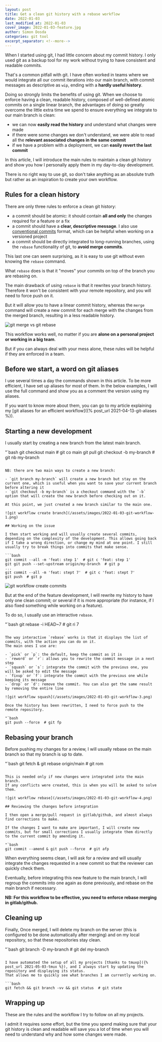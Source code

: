 ```yaml
---
layout: post
title: Get a clean git history with a rebase workflow
date: 2022-01-03
last_modified_at: 2022-01-03
cover_image: 2022-01-03-feature.jpg
author: Simon Dosda
categories: git tool
excerpt_separator: <!--more-->
---
```


When I started using git, I had little concern about my commit history. 
I only used git as a backup tool for my work without trying to have consistent and readable commits.

That's a common pitfall with git. I have often worked in teams where we would integrate all our commit iterations into our main branch, with commit messages as descriptive as `wip`, ending with a **hardly useful history**.

<!--more-->

Doing so strongly limits the benefits of using git. 
When we choose to enforce having a clean, readable history, composed of well-defined atomic commits on a single linear branch, the advantages of doing so greatly overcome the little extra time we spend to ensure everything we integrate to our main branch is clean:

- we can now **easily read the history** and understand what changes were made
- if there were some changes we don't understand, we were able to read all the **relevant associated changes in the same commit**
- if we have a problem with a deployment, we can **easily revert the last commit**

In this article, I will introduce the main rules to maintain a clean git history and show you how I personally apply them in my day-to-day development.

There is no right way to use git, so don't take anything as an absolute truth but rather as an inspiration to create your own workflow.

## Rules for a clean history

There are only three rules to enforce a clean git history:

- a commit should be atomic: it should contain **all and only** the changes required for a feature or a fix
- a commit should have a **clear, descriptive message**. I also use [conventional commits](https://www.conventionalcommits.org) format, which can be helpful when working on a versioned project
- a commit should be directly integrated to long-running branches, using the `rebase` functionality of git, to **avoid merge commits**.

This last one can seem surprising, as it is easy to use git without even knowing the `rebase` command.

What `rebase` does is that it "moves" your commits on top of the branch you are rebasing on.

The main drawback of using `rebase` is that it rewrites your branch history. Therefore it won't be consistent with your remote repository, and you will need to force push on it.

But it will allow you to have a linear commit history, whereas the `merge` command will create a new commit for each merge with the changes from the merged branch, resulting in a less readable history.

![git merge vs git rebase](/assets/images/2022-01-03-git-merge-rebase.png)

This workflow works well, no matter if you are **alone on a personal project or working in a big team**.

But if you can always deal with your mess alone, these rules will be helpful if they are enforced in a team.

## Before we start, a word on git aliases

I use several times a day the commands shown in this article. 
To be more efficient, I have set up aliases for most of them. 
In the below examples, I will use the full command and show you as a comment the version using my aliases.

If you want to know more about them, you can go to my article explaining my [git aliases for an efficient workflow]({% post_url 2021-04-13-git-aliases %}).

## Starting a new development

I usually start by creating a new branch from the latest main branch.

"`bash
git checkout main  # git co main
git pull
git checkout -b my-branch  # git nb my-branch
```

NB: there are two main ways to create a new branch:

- `git branch my-branch` will create a new branch but stay on the current one, which is useful when you want to save your current branch before altering it
- `git checkout -b my-branch` is a checkout command with the `-b` option that will create the new branch before checking out on it.

At this point, we just created a new branch similar to the main one.

![git workflow create branch](/assets/images/2022-01-03-git-workflow-1.png)

## Working on the issue

I then start working and will usually create several commits, depending on the complexity of the development. This allows going back if I take a wrong direction, or change my mind at one point. I still usually try to break things into commits that make sense.

```bash
git commit --all -m 'feat: step 1'  # git c 'feat: step 1'
git git push --set-upstream origin/my-branch  # git p
...
git commit --all -m 'feat: stept 7'  # git c 'feat: stept 7'
git push  # git p
```

![git workflow create commits](/assets/images/2022-01-03-git-workflow-2.png)

But at the end of the feature development, I will rewrite my history to have only one clean commit; or several if it is more appropriate (for instance, if I also fixed something while working on a feature).

To do so, I usually use an interactive `rebase`.

"`bash
git rebase -i HEAD~7  # git ri 7
```

The way interactive `rebase` works is that it displays the list of commits, with the action you can do on it. 
The main ones I use are:

- `pick` or `p`: the default, keep the commit as it is
- `reword` or `r`: allows you to rewrite the commit message in a next step
- `squash` or `s`: integrate the commit with the previous one, you will be asked to edit the message
- `fixup` or `f`: integrate the commit with the previous one while keeping its message
- `drop` or `d': remove the commit. You can also get the same result by removing the entire line

![git workflow squash](/assets/images/2022-01-03-git-workflow-3.png)

Once the history has been rewritten, I need to force push to the remote repository.

"`bash
git push --force  # git fp
```

## Rebasing your branch

Before pushing my changes for a review, I will usually rebase on the main branch so that my branch is up to date.

"`bash
git fetch & git rebase origin/main  # git rom
```

This is needed only if new changes were integrated into the main branch. 
If any conflicts were created, this is when you will be asked to solve them.

![git workflow rebase](/assets/images/2022-01-03-git-workflow-4.png)

## Reviewing the changes before integration

I then open a merge/pull request in gitlab/github, and almost always find corrections to make.

If the changes I want to make are important, I will create new commits, but for small corrections I usually integrate them directly to the current commit by amending it.

"`bash
git commit --amend & git push --force  # git afp
```

When everything seems clean, I will ask for a review and will usually integrate the changes requested in a new commit so that the reviewer can quickly check them.

Eventually, before integrating this new feature to the main branch, I will regroup the commits into one again as done previously, and rebase on the main branch if necessary.

**NB: For this workflow to be effective, you need to enforce rebase merging in gitlab/github.**

## Cleaning up

Finally, Once merged, I will delete my branch on the server (this is configured to be done automatically after merging) and on my local repository, so that these repositories stay clean.

"`bash
git branch -D my-branch  # git del my-branch
```

I have automated the setup of all my projects [thanks to tmuxp]({% post_url 2021-05-03-tmux %}), and I always start by updating the repository and displaying its status. 
That allows me to quickly see what branches I am currently working on.

```bash
git fetch && git branch -vv && git status  # git state
```

## Wrapping up

These are the rules and the workflow I try to follow on all my projects.

I admit it requires some effort, but the time you spend making sure that your git history is clean and readable will save you a lot of time when you will need to understand why and how some changes were made.
